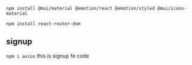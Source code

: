 `npm install @mui/material @emotion/react @emotion/styled @mui/icons-material`

`npm install react-router-dom`

## signup

`npm i axios`
this is signup fe code
